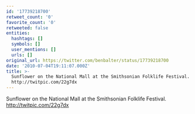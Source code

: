 ```yaml
---
id: '17739218700'
retweet_count: '0'
favorite_count: '0'
retweeted: false
entities:
  hashtags: []
  symbols: []
  user_mentions: []
  urls: []
original_url: https://twitter.com/benbalter/status/17739218700
date: '2010-07-04T19:11:07.000Z'
title: >-
  Sunflower on the National Mall at the Smithsonian Folklife Festival. 
  http://twitpic.com/22g7dx
---
```


Sunflower on the National Mall at the Smithsonian Folklife Festival.  http://twitpic.com/22g7dx